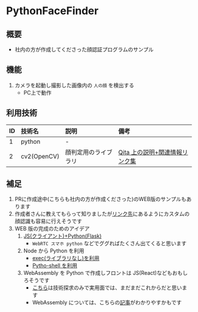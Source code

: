 # PythonFaceFinder

## 概要

- 社内の方が作成してくださった顔認証プログラムのサンプル

## 機能

1. カメラを起動し撮影した画像内の `人の顔` を検出する
    - PC上で動作

## 利用技術

| ID  | 技術名      | 説明                 | 備考                                                            |
| :-- | :---------- | :------------------- | :-------------------------------------------------------------- |
| 1   | python      | -                    |                                                                 |
| 2   | cv2(OpenCV) | 顔判定用のライブラリ | [Qita 上の説明+関連情報リンク集](https://qiita.com/tags/opencv) |

## 補足

1. PRに作成途中(こちらも社内の方が作成くださった)のWEB版のサンプルもあります
1. 作成者さんに教えてもらって知りましたが[リンク先](https://www.eranger.co.jp/blog/news/face-detection-recognition-by-opencv)にあるようにカスタムの顔認識も容易に行えそうです
1. WEB 版の完成のためのアイデア
    1. [JS(クライアント)+Python(Flask)](https://qiita.com/taka_katsu411/items/9ca5baa04671c8aedde7)
        - `WebRTC スマホ python` などでググればたくさん出てくると思います
    1. Node から Python を利用
        - [exec(ライブラリなし)を利用](https://sikou.blog/Node-js-javascript-typescript-python-111b034e829f8078ab5ed484781777c8)
        - [Pytho-shell を利用](https://qiita.com/Ayumu_walker/items/fae0e368d635c6b70fea)
    1. WebAssembly を Python で作成しフロントは JS(React)などもおもしろそうです
        - [こちら](https://qiita.com/maruzmaruz/items/887ab9fc172db2a45c87)は技術探求のみで実用面では、まだまだこれからだと思います
        - WebAssembly については、こちらの[記事](https://www.creationline.com/tech-blog/others/python/58019)がわかりやすかもです
